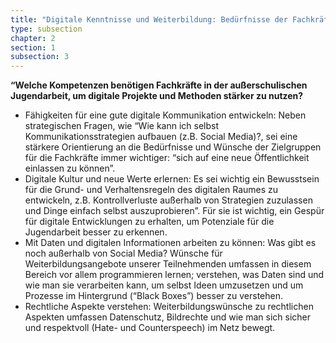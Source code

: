 ```yaml
---
title: "Digitale Kenntnisse und Weiterbildung: Bedürfnisse der Fachkräfte"
type: subsection
chapter: 2
section: 1
subsection: 3
---
```

<strong>“Welche Kompetenzen benötigen Fachkräfte in der außerschulischen Jugendarbeit, um digitale Projekte und Methoden 
stärker zu nutzen?</strong>

* Fähigkeiten für eine gute digitale Kommunikation entwickeln: Neben strategischen Fragen, wie “Wie kann ich selbst 
Kommunikationsstrategien aufbauen (z.B. Social Media)?, sei eine stärkere Orientierung an die Bedürfnisse und Wünsche 
der Zielgruppen für die Fachkräfte immer wichtiger: “sich auf eine neue Öffentlichkeit einlassen zu können”.
* Digitale Kultur und neue Werte erlernen: Es sei wichtig ein Bewusstsein für die Grund- und Verhaltensregeln des 
digitalen Raumes zu entwickeln, z.B. Kontrollverluste außerhalb von Strategien zuzulassen und Dinge einfach selbst 
auszuprobieren”. Für sie ist wichtig, ein Gespür für digitale Entwicklungen zu erhalten, um Potenziale für die 
Jugendarbeit besser zu erkennen.
* Mit Daten und digitalen Informationen arbeiten zu können: Was gibt es noch außerhalb von Social Media? Wünsche für 
Weiterbildungsangebote unserer Teilnehmenden umfassen in diesem Bereich vor allem programmieren lernen; verstehen, was 
Daten sind und wie man sie verarbeiten kann, um selbst Ideen umzusetzen und um Prozesse im Hintergrund (“Black Boxes”) 
besser zu verstehen.
* Rechtliche Aspekte verstehen: Weiterbildungswünsche zu rechtlichen Aspekten umfassen Datenschutz, Bildrechte und wie 
man sich sicher und respektvoll (Hate- und Counterspeech) im Netz bewegt.

